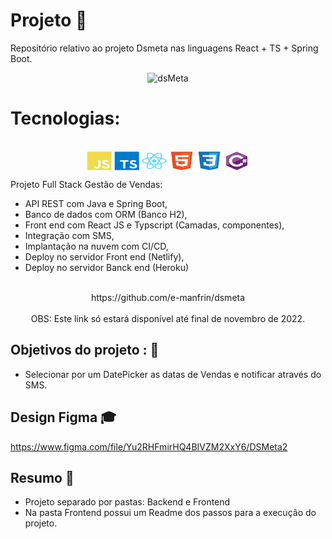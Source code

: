 # Projeto 💼

Repositório relativo ao projeto Dsmeta nas linguagens React + TS + Spring Boot. 

<div align="center">
<img width="627" alt="dsMeta" src="https://user-images.githubusercontent.com/79612116/195707431-9a222432-2577-49e9-9f8e-39281d274e2c.PNG">
</div>

# Tecnologias: 

<div style="display: inline_block theme=radical" align="center"><br>
  <img align="center" alt="M-Js" height="30" width="40"  src="https://raw.githubusercontent.com/devicons/devicon/master/icons/javascript/javascript-plain.svg">
  <img align="center" alt="M-Ts" height="30" width="40" src="https://raw.githubusercontent.com/devicons/devicon/master/icons/typescript/typescript-plain.svg">
  <img align="center" alt="M-React" height="30" width="40" src="https://raw.githubusercontent.com/devicons/devicon/master/icons/react/react-original.svg">
  <img align="center" alt="M-HTML" height="30" width="40" src="https://raw.githubusercontent.com/devicons/devicon/master/icons/html5/html5-original.svg">
  <img align="center" alt="M-CSS" height="30" width="40" src="https://raw.githubusercontent.com/devicons/devicon/master/icons/css3/css3-original.svg">
  <img align="center" alt="M-Csharp" height="30" width="40" src="https://raw.githubusercontent.com/devicons/devicon/master/icons/csharp/csharp-original.svg">
</div>

Projeto Full Stack Gestão de Vendas:

- API REST com Java e Spring Boot,
- Banco de dados com ORM (Banco H2),
- Front end com React JS e Typscript (Camadas, componentes),
- Integração com SMS,
- Implantação na nuvem com CI/CD,
- Deploy no servidor Front end (Netlify),
- Deploy no servidor Banck end (Heroku)

<div align="center"><br>
  https://github.com/e-manfrin/dsmeta
</div>


<div align="center"><br>
  OBS: Este link só estará disponível até final de novembro de 2022.
</div>

## Objetivos do projeto : 📖

- Selecionar por um DatePicker as datas de Vendas e notificar através do SMS.

## Design Figma 🎓

https://www.figma.com/file/Yu2RHFmirHQ4BIVZM2XxY6/DSMeta2

## Resumo 📖 

- Projeto separado por pastas: Backend e Frontend
- Na pasta Frontend possui um Readme dos passos para a execução do projeto.


